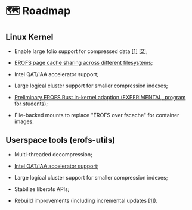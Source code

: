 # 🗺 Roadmap

## Linux Kernel

 - Enable large folio support for compressed data [\[1\]](https://lore.kernel.org/r/20240305091448.1384242-1-hsiangkao@linux.alibaba.com)
[\[2\]](https://lore.kernel.org/r/20240703120051.3653452-1-hsiangkao@linux.alibaba.com);

 - [EROFS page cache sharing across different filesystems](https://lwn.net/Articles/984092);

 - Intel QAT/IAA accelerator support;

 - Large logical cluster support for smaller compression indexes;

 - [Preliminary EROFS Rust in-kernel adaption (EXPERIMENTAL, program for students)](https://summer-ospp.ac.cn/org/prodetail/241920019);

 - File-backed mounts to replace "EROFS over fscache" for container images.

## Userspace tools (erofs-utils)

 - Multi-threaded decompression;

 - [Intel QAT/IAA accelerator support](https://git.kernel.org/xiang/erofs-utils/c/4bfa9ef57e78);

 - Large logical cluster support for smaller compression indexes;

 - Stabilize liberofs APIs;

 - Rebuild improvements (including incremental updates [\[1\]](https://git.kernel.org/xiang/erofs-utils/c/7550a30c332c)).
